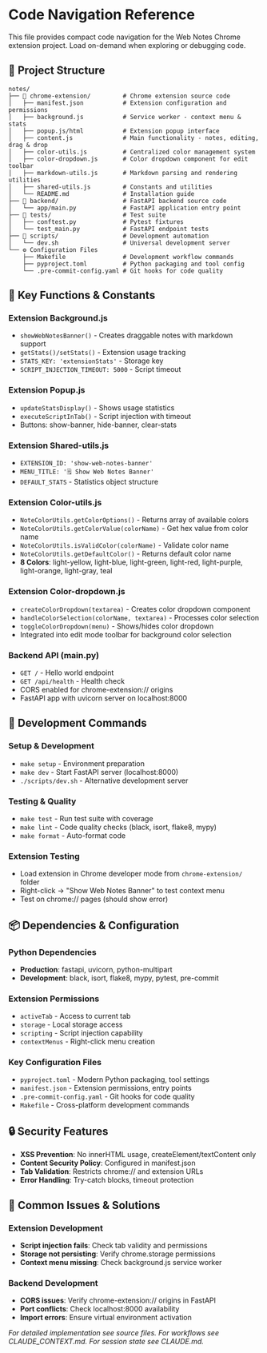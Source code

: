 # Code Navigation Reference

This file provides compact code navigation for the Web Notes Chrome extension project. Load on-demand when exploring or debugging code.

## 📁 Project Structure

```
notes/
├── 📂 chrome-extension/         # Chrome extension source code
│   ├── manifest.json           # Extension configuration and permissions
│   ├── background.js           # Service worker - context menu & stats
│   ├── popup.js/html           # Extension popup interface
│   ├── content.js              # Main functionality - notes, editing, drag & drop
│   ├── color-utils.js          # Centralized color management system
│   ├── color-dropdown.js       # Color dropdown component for edit toolbar
│   ├── markdown-utils.js       # Markdown parsing and rendering utilities
│   ├── shared-utils.js         # Constants and utilities
│   └── README.md               # Installation guide
├── 📂 backend/                  # FastAPI backend source code
│   └── app/main.py             # FastAPI application entry point
├── 📂 tests/                    # Test suite
│   ├── conftest.py             # Pytest fixtures
│   └── test_main.py            # FastAPI endpoint tests
├── 📂 scripts/                  # Development automation
│   └── dev.sh                  # Universal development server
└── ⚙️ Configuration Files
    ├── Makefile                # Development workflow commands
    ├── pyproject.toml          # Python packaging and tool config
    └── .pre-commit-config.yaml # Git hooks for code quality
```

## 🔧 Key Functions & Constants

### Extension Background.js
- `showWebNotesBanner()` - Creates draggable notes with markdown support
- `getStats()/setStats()` - Extension usage tracking
- `STATS_KEY: 'extensionStats'` - Storage key
- `SCRIPT_INJECTION_TIMEOUT: 5000` - Script timeout

### Extension Popup.js
- `updateStatsDisplay()` - Shows usage statistics
- `executeScriptInTab()` - Script injection with timeout
- Buttons: show-banner, hide-banner, clear-stats

### Extension Shared-utils.js
- `EXTENSION_ID: 'show-web-notes-banner'`
- `MENU_TITLE: '🗒️ Show Web Notes Banner'`
- `DEFAULT_STATS` - Statistics object structure

### Extension Color-utils.js
- `NoteColorUtils.getColorOptions()` - Returns array of available colors
- `NoteColorUtils.getColorValue(colorName)` - Get hex value from color name
- `NoteColorUtils.isValidColor(colorName)` - Validate color name
- `NoteColorUtils.getDefaultColor()` - Returns default color name
- **8 Colors**: light-yellow, light-blue, light-green, light-red, light-purple, light-orange, light-gray, teal

### Extension Color-dropdown.js
- `createColorDropdown(textarea)` - Creates color dropdown component
- `handleColorSelection(colorName, textarea)` - Processes color selection
- `toggleColorDropdown(menu)` - Shows/hides color dropdown
- Integrated into edit mode toolbar for background color selection

### Backend API (main.py)
- `GET /` - Hello world endpoint
- `GET /api/health` - Health check
- CORS enabled for chrome-extension:// origins
- FastAPI app with uvicorn server on localhost:8000

## 🔄 Development Commands

### Setup & Development
- `make setup` - Environment preparation
- `make dev` - Start FastAPI server (localhost:8000)
- `./scripts/dev.sh` - Alternative development server

### Testing & Quality
- `make test` - Run test suite with coverage
- `make lint` - Code quality checks (black, isort, flake8, mypy)
- `make format` - Auto-format code

### Extension Testing
- Load extension in Chrome developer mode from `chrome-extension/` folder
- Right-click → "Show Web Notes Banner" to test context menu
- Test on chrome:// pages (should show error)

## 📦 Dependencies & Configuration

### Python Dependencies
- **Production**: fastapi, uvicorn, python-multipart
- **Development**: black, isort, flake8, mypy, pytest, pre-commit

### Extension Permissions
- `activeTab` - Access to current tab
- `storage` - Local storage access
- `scripting` - Script injection capability
- `contextMenus` - Right-click menu creation

### Key Configuration Files
- `pyproject.toml` - Modern Python packaging, tool settings
- `manifest.json` - Extension permissions, entry points
- `.pre-commit-config.yaml` - Git hooks for code quality
- `Makefile` - Cross-platform development commands

## 🔒 Security Features

- **XSS Prevention**: No innerHTML usage, createElement/textContent only
- **Content Security Policy**: Configured in manifest.json
- **Tab Validation**: Restricts chrome:// and extension URLs
- **Error Handling**: Try-catch blocks, timeout protection

## 🎯 Common Issues & Solutions

### Extension Development
- **Script injection fails**: Check tab validity and permissions
- **Storage not persisting**: Verify chrome.storage permissions
- **Context menu missing**: Check background.js service worker

### Backend Development
- **CORS issues**: Verify chrome-extension:// origins in FastAPI
- **Port conflicts**: Check localhost:8000 availability
- **Import errors**: Ensure virtual environment activation

*For detailed implementation see source files. For workflows see CLAUDE_CONTEXT.md. For session state see CLAUDE.md.*